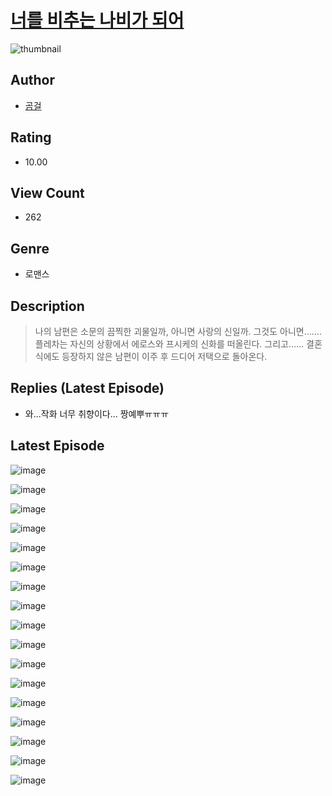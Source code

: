 # [너를 비추는 나비가 되어](https://comic.naver.com/challenge/list?titleId=810430)
![thumbnail](https://image-comic.pstatic.net/user_contents_data/challenge_comic/2023/05/23/320728/upload_3906983059034224185_480x623.jpeg)

## Author
- [곰걸](https://comic.naver.com/artistTitle?id=320728)

## Rating
- 10.00

## View Count
- 262

## Genre
- 로맨스

## Description
> 나의 남편은 소문의 끔찍한 괴물일까, 아니면 사랑의 신일까. 그것도 아니면……. 플레차는 자신의 상황에서 에로스와 프시케의 신화를 떠올린다. 그리고…… 결혼식에도 등장하지 않은 남편이 이주 후 드디어 저택으로 돌아온다.

## Replies (Latest Episode)
- 와...작화 너무 취향이다... 짱예뿌ㅠㅠㅠ

## Latest Episode
![image](https://image-comic.pstatic.net/user_contents_data/challenge_comic/2023/05/23/320728/upload_3702581445855819622.jpeg)

![image](https://image-comic.pstatic.net/user_contents_data/challenge_comic/2023/05/23/320728/upload_4048799158921211959.jpeg)

![image](https://image-comic.pstatic.net/user_contents_data/challenge_comic/2023/05/23/320728/upload_7149008538027844147.jpeg)

![image](https://image-comic.pstatic.net/user_contents_data/challenge_comic/2023/05/23/320728/upload_4135205170086754612.jpeg)

![image](https://image-comic.pstatic.net/user_contents_data/challenge_comic/2023/05/23/320728/upload_7149239439778526306.jpeg)

![image](https://image-comic.pstatic.net/user_contents_data/challenge_comic/2023/05/23/320728/upload_4122263935388038500.jpeg)

![image](https://image-comic.pstatic.net/user_contents_data/challenge_comic/2023/05/23/320728/upload_3832903470934090803.jpeg)

![image](https://image-comic.pstatic.net/user_contents_data/challenge_comic/2023/05/23/320728/upload_7089851303448634678.jpeg)

![image](https://image-comic.pstatic.net/user_contents_data/challenge_comic/2023/05/23/320728/upload_3630521631239385397.jpeg)

![image](https://image-comic.pstatic.net/user_contents_data/challenge_comic/2023/05/23/320728/upload_3689967848378218800.jpeg)

![image](https://image-comic.pstatic.net/user_contents_data/challenge_comic/2023/05/23/320728/upload_3977630885975450678.jpeg)

![image](https://image-comic.pstatic.net/user_contents_data/challenge_comic/2023/05/23/320728/upload_7220506260812149047.jpeg)

![image](https://image-comic.pstatic.net/user_contents_data/challenge_comic/2023/05/23/320728/upload_4051328045127185456.jpeg)

![image](https://image-comic.pstatic.net/user_contents_data/challenge_comic/2023/05/23/320728/upload_3834026979329782585.jpeg)

![image](https://image-comic.pstatic.net/user_contents_data/challenge_comic/2023/05/23/320728/upload_7161626339406327907.jpeg)

![image](https://image-comic.pstatic.net/user_contents_data/challenge_comic/2023/05/23/320728/upload_7306017479077476449.jpeg)

![image](https://image-comic.pstatic.net/user_contents_data/challenge_comic/2023/05/23/320728/upload_7220455696162711095.jpeg)
